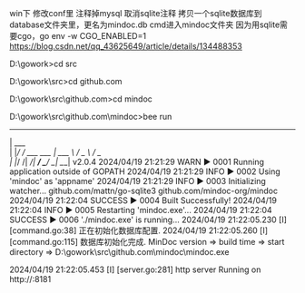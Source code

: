 win下
修改conf里
注释掉mysql
取消sqlite注释
拷贝一个sqlite数据库到database文件夹里，更名为mindoc.db
cmd进入mindoc文件夹
因为用sqlite需要cgo，go env -w CGO_ENABLED=1
https://blog.csdn.net/qq_43625649/article/details/134488353

D:\gowork>cd src

D:\gowork\src>cd github.com

D:\gowork\src\github.com>cd mindoc

D:\gowork\src\github.com\mindoc>bee run
______
| ___ \
| |_/ /  ___   ___
| ___ \ / _ \ / _ \
| |_/ /|  __/|  __/
\____/  \___| \___| v2.0.4
2024/04/19 21:21:29 WARN     ▶ 0001 Running application outside of GOPATH
2024/04/19 21:21:29 INFO     ▶ 0002 Using 'mindoc' as 'appname'
2024/04/19 21:21:29 INFO     ▶ 0003 Initializing watcher...
github.com/mattn/go-sqlite3
github.com/mindoc-org/mindoc
2024/04/19 21:22:04 SUCCESS  ▶ 0004 Built Successfully!
2024/04/19 21:22:04 INFO     ▶ 0005 Restarting 'mindoc.exe'...
2024/04/19 21:22:04 SUCCESS  ▶ 0006 './mindoc.exe' is running...
2024/04/19 21:22:05.230 [I] [command.go:38]  正在初始化数据库配置.
2024/04/19 21:22:05.260 [I] [command.go:115]  数据库初始化完成.
MinDoc version =>
build time =>
start directory => D:\gowork\src\github.com\mindoc\mindoc.exe

2024/04/19 21:22:05.453 [I] [server.go:281]  http server Running on http://:8181

